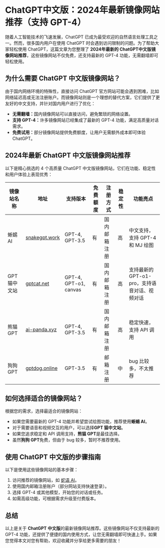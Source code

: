 <h1>ChatGPT中文版：2024年最新镜像网站推荐（支持 GPT-4）</h1>

<p>随着人工智能技术的飞速发展，ChatGPT 已成为最受欢迎的自然语言处理工具之一。然而，很多国内用户在使用 ChatGPT 时会遇到访问限制的问题。为了帮助大家轻松使用 ChatGPT，这篇文章为您整理了 <strong>2024年最新的 ChatGPT中文版镜像网站推荐</strong>，这些镜像网站不仅免费，还支持最新的 GPT-4 功能，无需翻墙即可轻松使用。</p>

<h2>为什么需要 ChatGPT 中文版镜像网站？</h2>
<p>由于国内网络环境的特殊性，直接访问 ChatGPT 官方网站可能会遇到困难，比如网络延迟高或无法注册账户。而镜像网站则是一个理想的替代方案，它们提供了更友好的中文支持，并针对国内用户进行了优化：</p>
<ul>
    <li><strong>无需翻墙：</strong>国内镜像网站可以直接访问，避免繁琐的网络设置。</li>
    <li><strong>支持 GPT-4：</strong>许多镜像网站已经集成了最新的 GPT-4 功能，满足高质量对话需求。</li>
    <li><strong>免费试用：</strong>部分镜像网站提供免费额度，让用户无需额外成本即可体验 ChatGPT。</li>
</ul>

<h2>2024年最新 ChatGPT 中文版镜像网站推荐</h2>
<p>以下是精心挑选的 4 个高质量 ChatGPT 中文版镜像网站，它们在功能、稳定性和用户体验上表现优秀：</p>

<table>
    <thead>
        <tr>
            <th>镜像站名称</th>
            <th>地址</th>
            <th>支持版本</th>
            <th>免费额度</th>
            <th>注册方式</th>
            <th>稳定性</th>
            <th>功能亮点</th>
        </tr>
    </thead>
    <tbody>
        <tr>
            <td>蜥蜴 AI</td>
            <td><a href="https://snakegpt.work" target="_blank">snakegpt.work</a></td>
            <td>GPT-4, GPT-3.5</td>
            <td>有</td>
            <td>国内邮箱注册</td>
            <td>高</td>
            <td>中文支持，支持 GPT-4 和 MJ 绘图</td>
        </tr>
        <tr>
            <td>GPT 猫中文站</td>
            <td><a href="https://gptcat.net" target="_blank">gptcat.net</a></td>
            <td>GPT-4, GPT-o1, canvas</td>
            <td>有</td>
            <td>国内邮箱注册</td>
            <td>高</td>
            <td>支持最新的 GPT-o1-pro，支持语音对话、视频对话</td>
        </tr>
        <tr>
            <td>熊猫 GPT</td>
            <td><a href="https://ai-panda.xyz/login?invite_code=34137c47" target="_blank">ai-panda.xyz</a></td>
            <td>GPT-4, GPT-3.5</td>
            <td>有</td>
            <td>国内邮箱注册</td>
            <td>高</td>
            <td>稳定快速，支持 API 调用</td>
        </tr>
        <tr>
            <td>狗狗 GPT</td>
            <td><a href="https://gptdog.online" target="_blank">gptdog.online</a></td>
            <td>GPT-3.5</td>
            <td>有</td>
            <td>邮箱注册</td>
            <td>中</td>
            <td>bug 比较多，不太推荐</td>
        </tr>
    </tbody>
</table>

<h2>如何选择适合的镜像网站？</h2>
<p>根据您的需求，选择最适合的镜像网站：</p>
<ul>
    <li>如果您需要最新的 GPT-4 功能并希望尝试绘图功能，推荐使用<strong>蜥蜴 AI</strong>。</li>
    <li>对于需要语音和视频交互的用户，可以选择<strong>GPT 猫中文站</strong>。</li>
    <li>如果您追求稳定和 API 调用支持，<strong>熊猫 GPT</strong>是最佳选择。</li>
    <li>虽然<strong>狗狗 GPT</strong>免费，但由于 bug 较多，暂时不推荐使用。</li>
</ul>

<h2>使用 ChatGPT 中文版的步骤指南</h2>
<p>以下是使用这些镜像网站的基本步骤：</p>
<ol>
    <li>访问推荐的镜像网站，如 <a href="https://snakegpt.work" target="_blank">蛇语 AI</a>。</li>
    <li>使用国内邮箱注册账户（部分网站支持快速登录）。</li>
    <li>选择 GPT-4 或其他模型，开始您的对话或任务。</li>
    <li>如需高级功能，可根据需求升级至付费版本。</li>
</ol>

<h2>总结</h2>
<p>以上是关于 <strong>ChatGPT 中文版</strong>的最新镜像网站推荐。这些镜像网站不仅支持最新的 GPT-4 功能，还提供了便捷的国内使用方式，让您无需翻墙即可快速上手。如果您觉得本文对您有帮助，欢迎收藏并分享给更多需要的朋友！</p>
